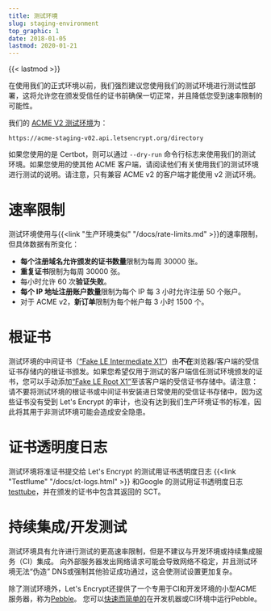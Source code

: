 ```yaml
---
title: 测试环境
slug: staging-environment
top_graphic: 1
date: 2018-01-05
lastmod: 2020-01-21
---
```


{{< lastmod >}}

在使用我们的正式环境以前，我们强烈建议您使用我们的测试环境进行测试性部署，这将允许您在颁发受信任的证书前确保一切正常，并且降低您受到速率限制的可能性。

我们的 [ACME V2 测试环境](https://community.letsencrypt.org/t/staging-endpoint-for-acme-v2/49605)为：

`https://acme-staging-v02.api.letsencrypt.org/directory`

如果您使用的是 Certbot，则可以通过 `--dry-run` 命令行标志来使用我们的测试环境。如果您使用的使其他 ACME 客户端，请阅读他们有关使用我们的测试环境进行测试的说明。请注意，只有兼容 ACME v2 的客户端才能使用 v2 测试环境。

# 速率限制

测试环境使用与{{<link "生产环境类似" "/docs/rate-limits.md" >}}的速率限制，但具体数据有所变化：

* **每个注册域名允许颁发的证书数量**限制为每周 30000 张。
* **重复证书**限制为每周 30000 张。
* 每小时允许 60 次**验证失败**。
* **每个 IP 地址注册账户数量**限制为每个 IP 每 3 小时允许注册 50 个账户。
* 对于 ACME v2，**新订单**限制为每个帐户每 3 小时 1500 个。

# 根证书

测试环境的中间证书（[“Fake LE Intermediate X1”](/certs/fakeleintermediatex1.pem)）由**不在**浏览器/客户端的受信证书存储内的根证书颁发。如果您希望仅用于测试的客户端信任测试环境颁发的证书，您可以手动添加[“Fake LE Root X1”](/certs/fakelerootx1.pem)至该客户端的受信证书存储中。请注意：请不要将测试环境的根证书或中间证书安装进日常使用的受信证书存储中，因为这些证书没有受到 Let's Encrypt 的审计，也没有达到我们生产环境证书的标准，因此将其用于非测试环境可能会造成安全隐患。

# 证书透明度日志

测试环境将准证书提交给 Let's Encrypt 的测试用证书透明度日志 {{<link "Testflume" "/docs/ct-logs.html" >}} 和Google 的测试用证书透明度日志 [testtube](http://www.certificate-transparency.org/known-logs#TOC-Test-Logs)，并在颁发的证书中包含其返回的 SCT。

# 持续集成/开发测试

测试环境具有允许进行测试的更高速率限制，但是不建议与开发环境或持续集成服务（CI）集成。 向外部服务器发出网络请求可能会导致网络不稳定，并且测试环境无法“伪造” DNS或强制其他验证成功通过，这会使测试设置更加复杂。

除了测试环境外，Let's Encrypt还提供了一个专用于CI和开发环境的小型ACME服务器，称为[Pebble](https://github.com/letsencrypt/pebble)。 您可以[快速而简单的](https://github.com/letsencrypt/pebble#docker)在开发机器或CI环境中运行Pebble。
